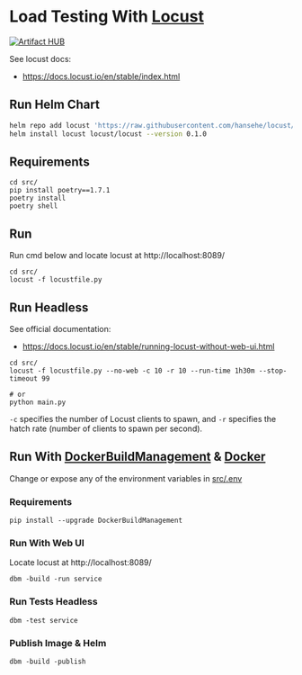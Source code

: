 # Load Testing With [Locust](https://locust.io/)

[![Artifact HUB](https://img.shields.io/endpoint?url=https://artifacthub.io/badge/repository/locust)](https://artifacthub.io/packages/search?repo=locust)

See locust docs:
- https://docs.locust.io/en/stable/index.html

## Run Helm Chart
```bash
helm repo add locust 'https://raw.githubusercontent.com/hansehe/locust/master/helm/charts'
helm install locust locust/locust --version 0.1.0
```

## Requirements
```
cd src/
pip install poetry==1.7.1
poetry install
poetry shell
```

## Run
Run cmd below and locate locust at http://localhost:8089/
```
cd src/
locust -f locustfile.py
```

## Run Headless 
See official documentation: 
- https://docs.locust.io/en/stable/running-locust-without-web-ui.html

```
cd src/
locust -f locustfile.py --no-web -c 10 -r 10 --run-time 1h30m --stop-timeout 99

# or
python main.py
```

`-c` specifies the number of Locust clients to spawn, and `-r` specifies the hatch rate (number of clients to spawn per second).

## Run With [DockerBuildManagement](https://github.com/DIPSAS/DockerBuildManagement) & [Docker](https://www.docker.com/)
Change or expose any of the environment variables in [src/.env](src/.env)

### Requirements
```
pip install --upgrade DockerBuildManagement
```

### Run With Web UI
Locate locust at http://localhost:8089/
```
dbm -build -run service
```

### Run Tests Headless
```
dbm -test service
```

### Publish Image & Helm
```
dbm -build -publish
```
